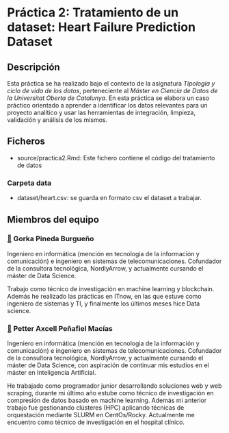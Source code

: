 # Práctica 2: Tratamiento de un dataset: Heart Failure Prediction Dataset

## Descripción
Esta práctica se ha realizado bajo el contexto de la asignatura _Tipología y ciclo de vida de los datos_, perteneciente al _Máster en Ciencia de Datos de la Universitat Oberta de Catalunya_. En esta práctica se elabora un caso práctico orientado a aprender a identificar los datos relevantes para un proyecto analítico y usar las herramientas de integración, limpieza, validación y análisis de los mismos. 

## Ficheros
- source/practica2.Rmd: Este fichero contiene el código del tratamiento de datos 

### Carpeta data
- dataset/heart.csv: se guarda en formato csv el dataset a trabajar.

## Miembros del equipo

### [👤](https://www.linkedin.com/in/gorka-pineda-burgue%C3%B1o/) Gorka Pineda Burgueño
Ingeniero en informática (mención en tecnologia de la información y comunicación) e ingeniero en sistemas de telecomunicaciones. Cofundador de la consultora tecnológica, NordlyArrow, y actualmente cursando el máster de Data Science.

Trabajo como técnico de investigación en machine learning y blockchain. Además he realizado las prácticas en ITnow, en las que estuve como ingeniero de sistemas y TI, y finalmente los últimos meses hice Data science.

### [👤](https://www.linkedin.com/in/PetterAxcell) Petter Axcell Peñafiel Macías
Ingeniero en informática (mención en tecnologia de la información y comunicación) e ingeniero en sistemas de telecomunicaciones. Cofundador de la consultora tecnológica, NordlyArrow, y actualmente cursando el máster de Data Science, con aspiración de continuar mis estudios en el máster en Inteligencia Artificial.

He trabajado como programador junior desarrollando soluciones web y web scraping, durante mi último año estube como técnico de investigación en compresión de datos basado en machine learning. Además mi anterior trabajo fue gestionando clústeres (HPC) aplicando técnicas de orquestación mediante SLURM en CentOs/Rocky. Actualmente me encuentro como técnico de investigación en el hospital clínico.


